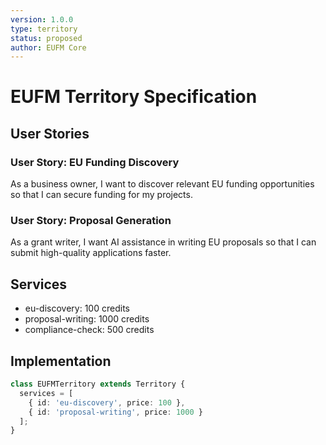 ```yaml
---
version: 1.0.0
type: territory
status: proposed
author: EUFM Core
---
```


# EUFM Territory Specification

## User Stories

### User Story: EU Funding Discovery
As a business owner, I want to discover relevant EU funding opportunities
so that I can secure funding for my projects.

### User Story: Proposal Generation
As a grant writer, I want AI assistance in writing EU proposals
so that I can submit high-quality applications faster.

## Services
- eu-discovery: 100 credits
- proposal-writing: 1000 credits
- compliance-check: 500 credits

## Implementation
```typescript
class EUFMTerritory extends Territory {
  services = [
    { id: 'eu-discovery', price: 100 },
    { id: 'proposal-writing', price: 1000 }
  ];
}
```


